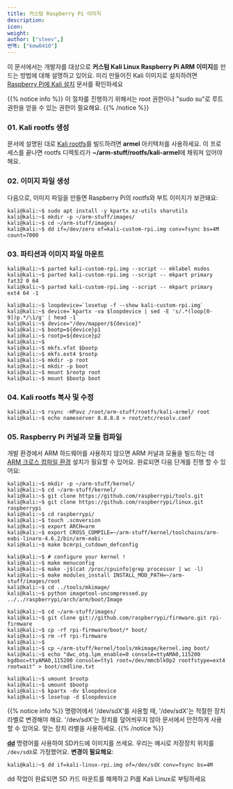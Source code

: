 ```yaml
---
title: 커스텀 Raspberry Pi 이미지
description:
icon:
weight:
author: ["steev",]
번역: ["kmw0410"]
---
```


이 문서에서는 개발자를 대상으로 **커스텀 Kali Linux Raspberry Pi ARM 이미지**를 만드는 방법에 대해 설명하고 있어요. 미리 만들어진 Kali 이미지로 설치하려면 [Raspberry Pi에 Kali 설치](/docs/arm/raspberry-pi/) 문서를 확인하세요

{{% notice info %}}
이 절차를 진행하기 위해서는 root 권한이나 "sudo su"로 루트 권한을 얻을 수 있는 권한이 필요해요.
{{% /notice %}}

### 01. Kali rootfs 생성

문서에 설명된 대로 [Kali rootfs](/docs/development/kali-linux-arm-chroot/)를 빌드하려면 **armel** 아키텍처를 사용하세요. 이 프로세스를 끝나면 rootfs 디렉토리가 **~/arm-stuff/rootfs/kali-armel**에 채워져 있어야 해요.

### 02. 이미지 파일 생성

다음으로, 이미지 파일을 만들면 Raspberry Pi의 rootfs와 부트 이미지가 보관돼요:

```console
kali@kali:~$ sudo apt install -y kpartx xz-utils sharutils
kali@kali:~$ mkdir -p ~/arm-stuff/images/
kali@kali:~$ cd ~/arm-stuff/images/
kali@kali:~$ dd if=/dev/zero of=kali-custom-rpi.img conv=fsync bs=4M count=7000
```

### 03. 파티션과 이미지 파일 마운트

```console
kali@kali:~$ parted kali-custom-rpi.img --script -- mklabel msdos
kali@kali:~$ parted kali-custom-rpi.img --script -- mkpart primary fat32 0 64
kali@kali:~$ parted kali-custom-rpi.img --script -- mkpart primary ext4 64 -1
```

```console
kali@kali:~$ loopdevice=`losetup -f --show kali-custom-rpi.img`
kali@kali:~$ device=`kpartx -va $loopdevice | sed -E 's/.*(loop[0-9])p.*/\1/g' | head -1`
kali@kali:~$ device="/dev/mapper/${device}"
kali@kali:~$ bootp=${device}p1
kali@kali:~$ rootp=${device}p2
kali@kali:~$
kali@kali:~$ mkfs.vfat $bootp
kali@kali:~$ mkfs.ext4 $rootp
kali@kali:~$ mkdir -p root
kali@kali:~$ mkdir -p boot
kali@kali:~$ mount $rootp root
kali@kali:~$ mount $bootp boot
```

### 04. Kali rootfs 복사 및 수정

```console
kali@kali:~$ rsync -HPavz /root/arm-stuff/rootfs/kali-armel/ root
kali@kali:~$ echo nameserver 8.8.8.8 > root/etc/resolv.conf
```

### 05. Raspberry Pi 커널과 모듈 컴파일

개발 환경에서 ARM 하드웨어를 사용하지 않으면 ARM 커널과 모듈을 빌드하는 데 [ARM 크로스 컴파일 환경](/docs/development/arm-cross-compilation-environment/) 설치가 필요할 수 있어요. 완료되면 다음 단계를 진행 할 수 있어요:

```console
kali@kali:~$ mkdir -p ~/arm-stuff/kernel/
kali@kali:~$ cd ~/arm-stuff/kernel/
kali@kali:~$ git clone https://github.com/raspberrypi/tools.git
kali@kali:~$ git clone https://github.com/raspberrypi/linux.git raspberrypi
kali@kali:~$ cd raspberrypi/
kali@kali:~$ touch .scmversion
kali@kali:~$ export ARCH=arm
kali@kali:~$ export CROSS_COMPILE=~/arm-stuff/kernel/toolchains/arm-eabi-linaro-4.6.2/bin/arm-eabi-
kali@kali:~$ make bcmrpi_cutdown_defconfig

kali@kali:~$ # configure your kernel !
kali@kali:~$ make menuconfig
kali@kali:~$ make -j$(cat /proc/cpuinfo|grep processor | wc -l)
kali@kali:~$ make modules_install INSTALL_MOD_PATH=~/arm-stuff/images/root
kali@kali:~$ cd ../tools/mkimage/
kali@kali:~$ python imagetool-uncompressed.py ../../raspberrypi/arch/arm/boot/Image
```

```console
kali@kali:~$ cd ~/arm-stuff/images/
kali@kali:~$ git clone git://github.com/raspberrypi/firmware.git rpi-firmware
kali@kali:~$ cp -rf rpi-firmware/boot/* boot/
kali@kali:~$ rm -rf rpi-firmware
kali@kali:~$
kali@kali:~$ cp ~/arm-stuff/kernel/tools/mkimage/kernel.img boot/
kali@kali:~$ echo "dwc_otg.lpm_enable=0 console=ttyAMA0,115200 kgdboc=ttyAMA0,115200 console=tty1 root=/dev/mmcblk0p2 rootfstype=ext4 rootwait" > boot/cmdline.txt
```

```console
kali@kali:~$ umount $rootp
kali@kali:~$ umount $bootp
kali@kali:~$ kpartx -dv $loopdevice
kali@kali:~$ losetup -d $loopdevice
```

{{% notice info %}}
명령어에서 '/dev/sdX'를 사용할 때, '/dev/sdX'는 적절한 장치 라벨로 변경해야 해요. '/dev/sdX'는 장치를 덮어씌우지 않아 문서에서 안전하게 사용할 수 있어요. 맞는 장치 라벨을 사용하세요.
{{% /notice %}}

**[dd](https://manpages.debian.org/testing/coreutils/dd.1.en.html)** 명령어를 사용하여 SD카드에 이미지를 쓰세요. 우리는 예시로 저장장치 위치를 `/dev/sdX`로 가정했어요. **변경이 필요해요**:

```console
kali@kali:~$ dd if=kali-linux-rpi.img of=/dev/sdX conv=fsync bs=4M
```

dd 작업이 완료되면 SD 카드 마운트를 해제하고 Pi를 Kali Linux로 부팅하세요
